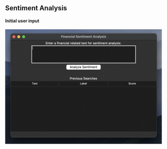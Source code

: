 ## Sentiment Analysis




#### Initial user input


![!Alt text](<Screenshot 2023-09-07 at 23.31.20.png>)

